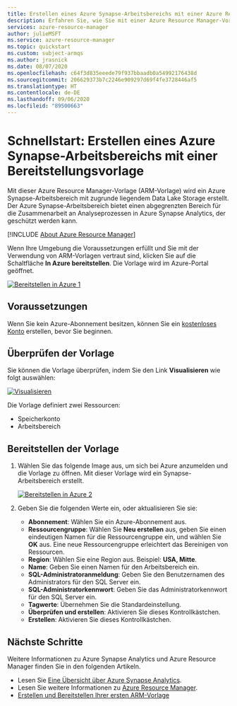 ```yaml
---
title: Erstellen eines Azure Synapse-Arbeitsbereichs mit einer Azure Resource Manager-Vorlage
description: Erfahren Sie, wie Sie mit einer Azure Resource Manager-Vorlage einen Synapse-Arbeitsbereich erstellen.
services: azure-resource-manager
author: julieMSFT
ms.service: azure-resource-manager
ms.topic: quickstart
ms.custom: subject-armqs
ms.author: jrasnick
ms.date: 08/07/2020
ms.openlocfilehash: c64f3d835eeede79f937bbaadb0a54992176438d
ms.sourcegitcommit: 206629373b7c2246e909297d69f4fe3728446af5
ms.translationtype: HT
ms.contentlocale: de-DE
ms.lasthandoff: 09/06/2020
ms.locfileid: "89500663"
---
```

# <a name="quickstart-create-an-azure-synapse-workspace-using-a-deployment-template"></a>Schnellstart: Erstellen eines Azure Synapse-Arbeitsbereichs mit einer Bereitstellungsvorlage

Mit dieser Azure Resource Manager-Vorlage (ARM-Vorlage) wird ein Azure Synapse-Arbeitsbereich mit zugrunde liegendem Data Lake Storage erstellt. Der Azure Synapse-Arbeitsbereich bietet einen abgegrenzten Bereich für die Zusammenarbeit an Analyseprozessen in Azure Synapse Analytics, der geschützt werden kann.

[!INCLUDE [About Azure Resource Manager](../../includes/resource-manager-quickstart-introduction.md)]

Wenn Ihre Umgebung die Voraussetzungen erfüllt und Sie mit der Verwendung von ARM-Vorlagen vertraut sind, klicken Sie auf die Schaltfläche **In Azure bereitstellen**. Die Vorlage wird im Azure-Portal geöffnet.

[![Bereitstellen in Azure 1](../media/template-deployments/deploy-to-azure.png)](https://portal.azure.com/#create/Microsoft.Template/uri/https%3A%2F%2Fraw.githubusercontent.com%2FAzure-Samples%2FSynapse%2Fmaster%2FManage%2FDeployWorkspace%2Fazuredeploy.json)

## <a name="prerequisites"></a>Voraussetzungen

Wenn Sie kein Azure-Abonnement besitzen, können Sie ein [kostenloses Konto](https://azure.microsoft.com/free/?WT.mc_id=A261C142F) erstellen, bevor Sie beginnen.

## <a name="review-the-template"></a>Überprüfen der Vorlage

Sie können die Vorlage überprüfen, indem Sie den Link **Visualisieren** wie folgt auswählen:

[![Visualisieren](../media/template-deployments/template-visualize-button.svg)](https://portal.azure.com/#create/Microsoft.Template/uri/https%3A%2F%2Fraw.githubusercontent.com%2FAzure-Samples%2FSynapse%2Fmaster%2FManage%2FDeployWorkspace%2Fazuredeploy.json)

Die Vorlage definiert zwei Ressourcen:

- Speicherkonto
- Arbeitsbereich

## <a name="deploy-the-template"></a>Bereitstellen der Vorlage

1. Wählen Sie das folgende Image aus, um sich bei Azure anzumelden und die Vorlage zu öffnen. Mit dieser Vorlage wird ein Synapse-Arbeitsbereich erstellt.
   
   [![Bereitstellen in Azure 2](../media/template-deployments/deploy-to-azure.svg)](https://portal.azure.com/#create/Microsoft.Template/uri/https%3A%2F%2Fraw.githubusercontent.com%2FAzure-Samples%2FSynapse%2Fmaster%2FManage%2FDeployWorkspace%2Fazuredeploy.json)

1. Geben Sie die folgenden Werte ein, oder aktualisieren Sie sie:

   * **Abonnement**: Wählen Sie ein Azure-Abonnement aus.
   * **Ressourcengruppe**: Wählen Sie **Neu erstellen** aus, geben Sie einen eindeutigen Namen für die Ressourcengruppe ein, und wählen Sie **OK** aus. Eine neue Ressourcengruppe erleichtert das Bereinigen von Ressourcen.
   * **Region**: Wählen Sie eine Region aus.  Beispiel: **USA, Mitte**.
   * **Name**: Geben Sie einen Namen für den Arbeitsbereich ein.
   * **SQL-Administratoranmeldung**: Geben Sie den Benutzernamen des Administrators für den SQL Server ein.
   * **SQL-Administratorkennwort**: Geben Sie das Administratorkennwort für den SQL Server ein.
   * **Tagwerte**: Übernehmen Sie die Standardeinstellung. 
   * **Überprüfen und erstellen**: Aktivieren Sie dieses Kontrollkästchen.
   * **Erstellen**: Aktivieren Sie dieses Kontrollkästchen.

## <a name="next-steps"></a>Nächste Schritte

Weitere Informationen zu Azure Synapse Analytics und Azure Resource Manager finden Sie in den folgenden Artikeln.

- Lesen Sie [Eine Übersicht über Azure Synapse Analytics](../synapse-analytics/sql-data-warehouse/sql-data-warehouse-overview-what-is.md). 
- Lesen Sie weitere Informationen zu [Azure Resource Manager](../azure-resource-manager/management/overview.md).
- [Erstellen und Bereitstellen Ihrer ersten ARM-Vorlage](../azure-resource-manager/templates/template-tutorial-create-first-template.md)
